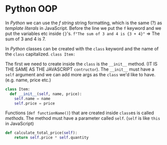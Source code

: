 <h1>Python OOP</h1>

In *Python* we can use the *f string* string formatting, which is the same (?) as *template literals* in JavaScript. Before the line we put the `f` keyword and we put the variables etc inside `{}`'s.
`f"The sum of 3 and 4 is {3 + 4}"` => The sum of 3 and 4 is 7.

In *Python* classes can be created with the `class` keyword and the name of the `class` capitalized.
`class Item:`

The first we need to create inside the `class` is the `__init__` method. (IT IS THE SAME AS THE JAVASCRIPT `contructor`). The `__init__` must have a `self` argument and we can add more args as the `class` we'd like to have. (e.g. name, price etc.)
```py
class Item:
  def __init__(self, name, price):
    self.name = name
    self.price = price
```

Functions (`def functionName()`) that are created inside `class`es is called *methods*. The method must have a parameter called `self`. (`self` is like `this` in JavaScript)
```py
def calculate_total_price(self):
    return self.price * self.quantity
```